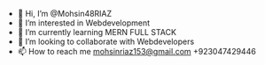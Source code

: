 - 👋 Hi, I’m @Mohsin48RIAZ
- 👀 I’m interested in Webdevelopment 
- 🌱 I’m currently learning MERN FULL STACK
- 💞️ I’m looking to collaborate with Webdevelopers 
- 📫 How to reach me mohsinriaz153@gmail.com +923047429446
<!---
Mohsin48RIAZ/Mohsin48RIAZ is a ✨ special ✨ repository because its `README.md` (this file) appears on your GitHub profile.
You can click the Preview link to take a look at your changes.
--->
